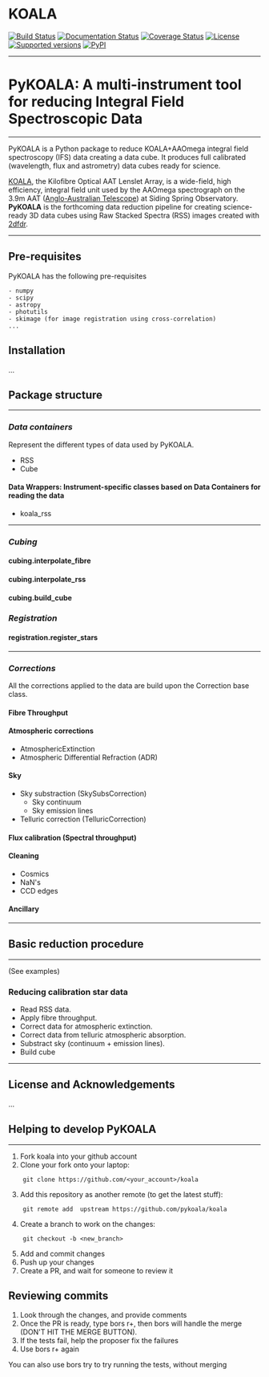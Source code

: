 # KOALA
[![Build Status](https://travis-ci.com/pykoala/koala.svg?branch=master)](https://travis-ci.com/pykoala/koala)
[![Documentation Status](https://readthedocs.org/projects/pykoala/badge/?version=latest)](https://pykoala.readthedocs.io/en/latest/?badge=latest)
[![Coverage Status](https://codecov.io/github/pykoala/koala/coverage.svg?branch=master)](https://codecov.io/github/pykoala/koala?branch=master)
[![License](https://img.shields.io/pypi/l/pykoala-ifs.svg)](https://pypi.python.org/pypi/pykoala-ifs/)
[![Supported versions](https://img.shields.io/pypi/pyversions/pykoala-ifs.svg)](https://pypi.python.org/pypi/pykoala-ifs/)
[![PyPI](https://img.shields.io/pypi/status/pykoala-ifs.svg)](https://pypi.python.org/pypi/pykoala-ifs/)

---------------------------------------------

# PyKOALA: A multi-instrument tool for reducing Integral Field Spectroscopic Data


---

PyKOALA is a Python package to reduce KOALA+AAOmega integral field spectroscopy (IFS) data creating a data cube. It produces full calibrated (wavelength, flux and astrometry) data cubes ready for science.

[KOALA][koala_website], the Kilofibre Optical AAT Lenslet Array, is a wide-field, high efficiency, integral field unit used by the 
AAOmega spectrograph on the 3.9m AAT ([Anglo-Australian Telescope][aat_website]) at Siding Spring Observatory. **PyKOALA** is the forthcoming data reduction pipeline for 
creating science-ready 3D data cubes using Raw Stacked Spectra (RSS) images created with [2dfdr][2dfdr_website].

[koala_website]: https://aat.anu.edu.au/science/instruments/current/koala/overview
[aat_website]: https://www.aao.gov.au/about-us/AAT
[2dfdr_website]: https://aat.anu.edu.au/science/instruments/current/AAOmega/reduction


---
## Pre-requisites

PyKOALA has the following pre-requisites 

```
- numpy
- scipy
- astropy
- photutils
- skimage (for image registration using cross-correlation)
...
```


## Installation

...


## Package structure

---

### *Data containers*
Represent the different types of data used by PyKOALA.
- RSS
- Cube
#### Data Wrappers: Instrument-specific classes based on Data Containers for reading the data
- koala_rss

---

### *Cubing*
#### cubing.interpolate_fibre
#### cubing.interpolate_rss
#### cubing.build_cube

### *Registration*
#### registration.register_stars

---


### *Corrections*

All the corrections applied to the data are build upon the Correction base class.

#### Fibre Throughput
#### Atmospheric corrections
- AtmosphericExtinction
- Atmospheric Differential Refraction (ADR)
#### Sky
- Sky substraction (SkySubsCorrection)
  - Sky continuum
  - Sky emission lines
- Telluric correction (TelluricCorrection)
#### Flux calibration (Spectral throughput)
#### Cleaning
- Cosmics
- NaN's
- CCD edges

#### Ancillary

---

## Basic reduction procedure

---
(See examples)

### Reducing calibration star data

- Read RSS data.
- Apply fibre throughput.
- Correct data for atmospheric extinction.
- Correct data from telluric atmospheric absorption.
- Substract sky (continuum + emission lines).
- Build cube


---

## License and Acknowledgements

...


## Helping to develop PyKOALA 
---------------------------------------------
1. Fork koala into your github account
2. Clone your fork onto your laptop:
```
    git clone https://github.com/<your_account>/koala
```
3. Add this repository as another remote (to get the latest stuff):
```
    git remote add  upstream https://github.com/pykoala/koala
```
4. Create a branch to work on the changes:
```
    git checkout -b <new_branch>
```
5. Add and commit changes
6. Push up your changes
7. Create a PR, and wait for someone to review it

Reviewing commits
---------------------------------------------
1. Look through the changes, and provide comments
2. Once the PR is ready, type bors r+, then bors will handle the merge (DON'T
   HIT THE MERGE BUTTON).
3. If the tests fail, help the proposer fix the failures
4. Use bors r+ again

You can also use bors try to try running the tests, without merging

<!---[![Version](https://img.shields.io/pypi/v/pykoala-ifs.svg)](https://pypi.python.org/pypi/pykoala-ifs/) --->
<!---[![Wheel](https://img.shields.io/pypi/wheel/pykoala-ifs.svg)](https://pypi.python.org/pypi/pykoala-ifs/) --->
<!---[![Format](https://img.shields.io/pypi/format/pykoala-ifs.svg)](https://pypi.python.org/pypi/pykoala-ifs/) --->
<!---[![Supported implemntations](https://img.shields.io/pypi/implementation/pykoala-ifs.svg)](https://pypi.python.org/pypi/pykoala-ifs/)--->